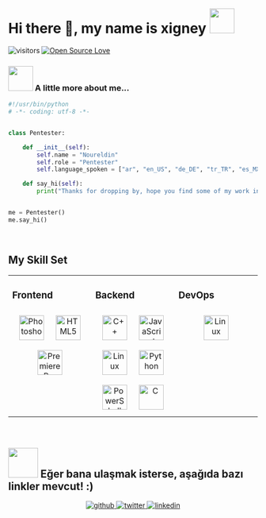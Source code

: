 # Hi there 👋, my name is xigney  <img src="https://media.giphy.com/media/mGcNjsfWAjY5AEZNw6/giphy.gif" width="50"></h2>

![visitors](https://komarev.com/ghpvc/?username=creeper-exe&&style=flat-square)
[![Open Source Love](https://badges.frapsoft.com/os/v1/open-source.svg?v=102)](https://github.com/ellerbrock/open-source-badge/)

### <img src="https://media.giphy.com/media/VgCDAzcKvsR6OM0uWg/giphy.gif" width="50"> A little more about me...  

```python
#!/usr/bin/python
# -*- coding: utf-8 -*-


class Pentester:

    def __init__(self):
        self.name = "Noureldin"
        self.role = "Pentester"
        self.language_spoken = ["ar", "en_US", "de_DE", "tr_TR", "es_MX"]

    def say_hi(self):
        print("Thanks for dropping by, hope you find some of my work interesting.")


me = Pentester()
me.say_hi()
```


<br/>  

## My Skill Set  
<table><tr><td valign="top" width="33%">



### Frontend  
<div align="center">  
<img style="margin: 10px" src="https://profilinator.rishav.dev/skills-assets/photoshop-plain.svg" alt="Photoshop" height="50" />  
<img style="margin: 10px" src="https://profilinator.rishav.dev/skills-assets/html5-original-wordmark.svg" alt="HTML5" height="50" />  
<img style="margin: 10px" src="https://profilinator.rishav.dev/skills-assets/adobepremierepro.png" alt="Premiere Pro" height="50" />  
</div>

</td><td valign="top" width="33%">



### Backend  
<div align="center">  
<img style="margin: 10px" src="https://profilinator.rishav.dev/skills-assets/cplusplus-original.svg" alt="C++" height="50" />  
<img style="margin: 10px" src="https://profilinator.rishav.dev/skills-assets/javascript-original.svg" alt="JavaScript" height="50" />  
<img style="margin: 10px" src="https://profilinator.rishav.dev/skills-assets/linux-original.svg" alt="Linux" height="50" />  
<img style="margin: 10px" src="https://profilinator.rishav.dev/skills-assets/python-original.svg" alt="Python" height="50" />  
<img style="margin: 10px" src="https://profilinator.rishav.dev/skills-assets/powershell.png" alt="PowerShell" height="50" />  
<img style="margin: 10px" src="https://profilinator.rishav.dev/skills-assets/c-original.svg" alt="C" height="50" />  
</div>

</td><td valign="top" width="33%">



### DevOps  
<div align="center">  
<img style="margin: 10px" src="https://profilinator.rishav.dev/skills-assets/linux-original.svg" alt="Linux" height="50" />  
</div>

</td></tr></table>  

<br/>  


## <img src="https://media.giphy.com/media/LnQjpWaON8nhr21vNW/giphy.gif" width="60"> <b>Eğer bana ulaşmak isterse, aşağıda bazı linkler mevcut!</b> :)

<div align="center">
<a href="https://github.com/xigney" target="_blank">
<img src=https://img.shields.io/badge/github-%2324292e.svg?&style=for-the-badge&logo=github&logoColor=white alt=github style="margin-bottom: 5px;" />
</a>
<a href="https://twitter.com/cnurbilici" target="_blank">
<img src=https://img.shields.io/badge/twitter-%2300acee.svg?&style=for-the-badge&logo=twitter&logoColor=white alt=twitter style="margin-bottom: 5px;" />
</a>
<a href="https://linkedin.com/in/onurbilici" target="_blank">
<img src=https://img.shields.io/badge/linkedin-%231E77B5.svg?&style=for-the-badge&logo=linkedin&logoColor=white alt=linkedin style="margin-bottom: 5px;" />
</a>  
</div>  
  

